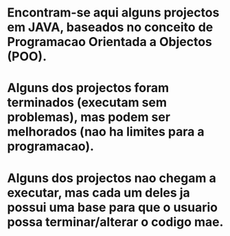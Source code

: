# Encontram-se aqui alguns projectos em JAVA, baseados no conceito de Programacao Orientada a Objectos (POO).
# Alguns dos projectos foram terminados (executam sem problemas), mas podem ser melhorados (nao ha limites para a programacao).
# Alguns dos projectos nao chegam a executar, mas cada um deles ja possui uma base para que o usuario possa terminar/alterar o codigo mae.
